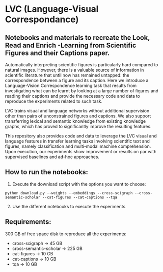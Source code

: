 # LVC (Language-Visual Correspondance)
## Notebooks and materials to recreate the Look, Read and Enrich -Learning from Scientific Figures and their Captions paper.

Automatically interpreting scientific figures is particularly hard compared to natural images. However, there is a valuable source of information in scientific literature that until now has remained untapped: the correspondence between a figure and its caption. Here we 
introduce a Language-Vision Correspondence learning task that results from investigating what can be learnt by looking at a large number of figures and reading their captions and provide the necessary code and data to reproduce the experiments related to such task.

LVC trains visual and language networks without additional supervision other than pairs of unconstrained figures and captions. We also support transferring lexical and semantic knowledge from existing knowledge graphs, which has proved to significantly improve the resulting features. 

This repository also provides code and data to leverage the LVC visual and language features in transfer learning tasks involving scientific text and figures, namely classification and multi-modal machine comprehension. Upon execution, our experiments show improvement or results on par with supervised baselines and ad-hoc approaches.

## How to run the notebooks:
1. Execute the download script with the options you want to choose: 
```
python download.py --weights --embeddings --cross-scigraph --cross-semantic-scholar --cat-figures --cat-captions --tqa
```
2. Use the different notebooks to execute the experiments.


## Requirements:
300 GB of free space disk to reproduce all the experiments:
- cross-scigraph -> 45 GB
- cross-semantic-scholar -> 225 GB
- cat-figures -> 10 GB
- cat-captions -> 10 GB
- tqa -> 10 GB
